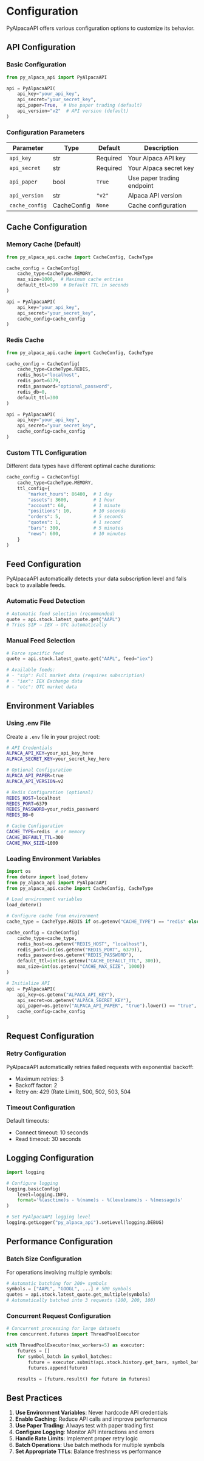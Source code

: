 # Configuration

PyAlpacaAPI offers various configuration options to customize its behavior.

## API Configuration

### Basic Configuration

```python
from py_alpaca_api import PyAlpacaAPI

api = PyAlpacaAPI(
    api_key="your_api_key",
    api_secret="your_secret_key",
    api_paper=True,  # Use paper trading (default)
    api_version="v2"  # API version (default)
)
```

### Configuration Parameters

| Parameter | Type | Default | Description |
|-----------|------|---------|-------------|
| `api_key` | str | Required | Your Alpaca API key |
| `api_secret` | str | Required | Your Alpaca secret key |
| `api_paper` | bool | `True` | Use paper trading endpoint |
| `api_version` | str | `"v2"` | Alpaca API version |
| `cache_config` | CacheConfig | `None` | Cache configuration |

## Cache Configuration

### Memory Cache (Default)

```python
from py_alpaca_api.cache import CacheConfig, CacheType

cache_config = CacheConfig(
    cache_type=CacheType.MEMORY,
    max_size=1000,  # Maximum cache entries
    default_ttl=300  # Default TTL in seconds
)

api = PyAlpacaAPI(
    api_key="your_api_key",
    api_secret="your_secret_key",
    cache_config=cache_config
)
```

### Redis Cache

```python
from py_alpaca_api.cache import CacheConfig, CacheType

cache_config = CacheConfig(
    cache_type=CacheType.REDIS,
    redis_host="localhost",
    redis_port=6379,
    redis_password="optional_password",
    redis_db=0,
    default_ttl=300
)

api = PyAlpacaAPI(
    api_key="your_api_key",
    api_secret="your_secret_key",
    cache_config=cache_config
)
```

### Custom TTL Configuration

Different data types have different optimal cache durations:

```python
cache_config = CacheConfig(
    cache_type=CacheType.MEMORY,
    ttl_config={
        "market_hours": 86400,  # 1 day
        "assets": 3600,         # 1 hour
        "account": 60,          # 1 minute
        "positions": 10,        # 10 seconds
        "orders": 5,            # 5 seconds
        "quotes": 1,            # 1 second
        "bars": 300,            # 5 minutes
        "news": 600,            # 10 minutes
    }
)
```

## Feed Configuration

PyAlpacaAPI automatically detects your data subscription level and falls back to available feeds.

### Automatic Feed Detection

```python
# Automatic feed selection (recommended)
quote = api.stock.latest_quote.get("AAPL")
# Tries SIP → IEX → OTC automatically
```

### Manual Feed Selection

```python
# Force specific feed
quote = api.stock.latest_quote.get("AAPL", feed="iex")

# Available feeds:
# - "sip": Full market data (requires subscription)
# - "iex": IEX Exchange data
# - "otc": OTC market data
```

## Environment Variables

### Using .env File

Create a `.env` file in your project root:

```bash
# API Credentials
ALPACA_API_KEY=your_api_key_here
ALPACA_SECRET_KEY=your_secret_key_here

# Optional Configuration
ALPACA_API_PAPER=true
ALPACA_API_VERSION=v2

# Redis Configuration (optional)
REDIS_HOST=localhost
REDIS_PORT=6379
REDIS_PASSWORD=your_redis_password
REDIS_DB=0

# Cache Configuration
CACHE_TYPE=redis  # or memory
CACHE_DEFAULT_TTL=300
CACHE_MAX_SIZE=1000
```

### Loading Environment Variables

```python
import os
from dotenv import load_dotenv
from py_alpaca_api import PyAlpacaAPI
from py_alpaca_api.cache import CacheConfig, CacheType

# Load environment variables
load_dotenv()

# Configure cache from environment
cache_type = CacheType.REDIS if os.getenv("CACHE_TYPE") == "redis" else CacheType.MEMORY

cache_config = CacheConfig(
    cache_type=cache_type,
    redis_host=os.getenv("REDIS_HOST", "localhost"),
    redis_port=int(os.getenv("REDIS_PORT", 6379)),
    redis_password=os.getenv("REDIS_PASSWORD"),
    default_ttl=int(os.getenv("CACHE_DEFAULT_TTL", 300)),
    max_size=int(os.getenv("CACHE_MAX_SIZE", 1000))
)

# Initialize API
api = PyAlpacaAPI(
    api_key=os.getenv("ALPACA_API_KEY"),
    api_secret=os.getenv("ALPACA_SECRET_KEY"),
    api_paper=os.getenv("ALPACA_API_PAPER", "true").lower() == "true",
    cache_config=cache_config
)
```

## Request Configuration

### Retry Configuration

PyAlpacaAPI automatically retries failed requests with exponential backoff:

- Maximum retries: 3
- Backoff factor: 2
- Retry on: 429 (Rate Limit), 500, 502, 503, 504

### Timeout Configuration

Default timeouts:
- Connect timeout: 10 seconds
- Read timeout: 30 seconds

## Logging Configuration

```python
import logging

# Configure logging
logging.basicConfig(
    level=logging.INFO,
    format='%(asctime)s - %(name)s - %(levelname)s - %(message)s'
)

# Set PyAlpacaAPI logging level
logging.getLogger("py_alpaca_api").setLevel(logging.DEBUG)
```

## Performance Configuration

### Batch Size Configuration

For operations involving multiple symbols:

```python
# Automatic batching for 200+ symbols
symbols = ["AAPL", "GOOGL", ...] # 500 symbols
quotes = api.stock.latest_quote.get_multiple(symbols)
# Automatically batched into 3 requests (200, 200, 100)
```

### Concurrent Request Configuration

```python
# Concurrent processing for large datasets
from concurrent.futures import ThreadPoolExecutor

with ThreadPoolExecutor(max_workers=5) as executor:
    futures = []
    for symbol_batch in symbol_batches:
        future = executor.submit(api.stock.history.get_bars, symbol_batch)
        futures.append(future)

    results = [future.result() for future in futures]
```

## Best Practices

1. **Use Environment Variables**: Never hardcode API credentials
2. **Enable Caching**: Reduce API calls and improve performance
3. **Use Paper Trading**: Always test with paper trading first
4. **Configure Logging**: Monitor API interactions and errors
5. **Handle Rate Limits**: Implement proper retry logic
6. **Batch Operations**: Use batch methods for multiple symbols
7. **Set Appropriate TTLs**: Balance freshness vs performance
